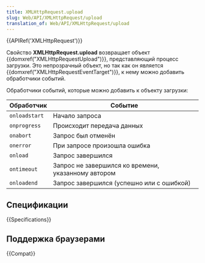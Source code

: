 ```yaml
---
title: XMLHttpRequest.upload
slug: Web/API/XMLHttpRequest/upload
translation_of: Web/API/XMLHttpRequest/upload
---
```


{{APIRef('XMLHttpRequest')}}

Свойство **XMLHttpRequest.upload** возвращает объект {{domxref("XMLHttpRequestUpload")}}, представляющий процесс загрузки. Это непрозрачный объект, но так как он является {{domxref("XMLHttpRequestEventTarget")}}, к нему можно добавить обработчики событий.

Обработчики событий, которые можно добавить к объекту загрузки:

| Обработчик    | Событие                                             |
| ------------- | --------------------------------------------------- |
| `onloadstart` | Начало запроса                                      |
| `onprogress`  | Происходит передача данных                          |
| `onabort`     | Запрос был отменён                                  |
| `onerror`     | При запросе произошла ошибка                        |
| `onload`      | Запрос завершился                                   |
| `ontimeout`   | Запрос не завершился ко времени, указанному автором |
| `onloadend`   | Запрос завершился (успешно или с ошибкой)           |

## Спецификации

{{Specifications}}

## Поддержка браузерами

{{Compat}}
